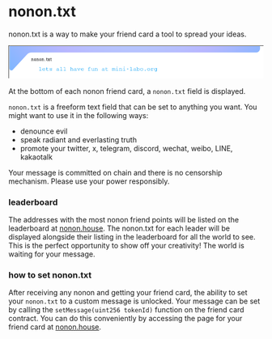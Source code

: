 # nonon.txt

nonon.txt is a way to make your friend card a tool to spread your ideas.

![nonon.txt shilling](../img/message-png "you can shill anything you want here")

At the bottom of each nonon friend card, a `nonon.txt` field is displayed.

`nonon.txt` is a freeform text field that can be set to anything you want.
You might want to use it in the following ways:

- denounce evil
- speak radiant and everlasting truth
- promote your twitter, x, telegram, discord, wechat, weibo, LINE, kakaotalk

Your message is committed on chain and there is no censorship mechanism. Please use your power responsibly.

### leaderboard

The addresses with the most nonon friend points will be listed on the leaderboard at [nonon.house](https://nonon.house).
The nonon.txt for each leader will be displayed alongside their listing in the leaderboard for all the world to see.
This is the perfect opportunity to show off your creativity! The world is waiting for your message.

### how to set nonon.txt

After receiving any nonon and getting your friend card, the ability to set your `nonon.txt` to a custom message is unlocked.
Your message can be set by calling the `setMessage(uint256 tokenId)` function on the friend card contract.
You can do this conveniently by accessing the page for your friend card at [nonon.house](https://nonon.house).
